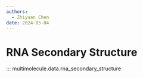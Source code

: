 ```yaml
---
authors:
  - Zhiyuan Chen
date: 2024-05-04
---
```


# RNA Secondary Structure

::: multimolecule.data.rna_secondary_structure

